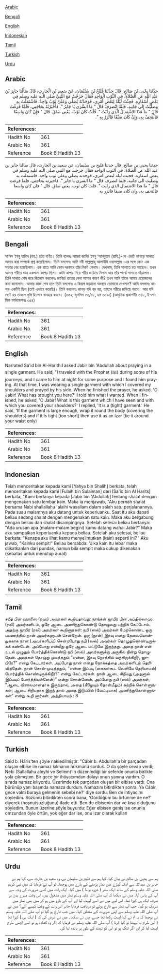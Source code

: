 [Arabic](#arabic)

[Bengali](#bengali)

[English](#english)

[Indonesian](#indonesian)

[Tamil](#tamil)

[Turkish](#turkish)

[Urdu](#urdu)

## Arabic


<div dir="rtl" lang="ar" style={{fontSize:'larger',backgroundColor:'#f8f9fa',padding:20}}>
حَدَّثَنَا يَحْيَى بْنُ صَالِحٍ، قَالَ حَدَّثَنَا فُلَيْحُ بْنُ سُلَيْمَانَ، عَنْ سَعِيدِ بْنِ الْحَارِثِ، قَالَ سَأَلْنَا جَابِرَ بْنَ عَبْدِ اللَّهِ عَنِ الصَّلاَةِ، فِي الثَّوْبِ الْوَاحِدِ فَقَالَ خَرَجْتُ مَعَ النَّبِيِّ صلى الله عليه وسلم فِي بَعْضِ أَسْفَارِهِ، فَجِئْتُ لَيْلَةً لِبَعْضِ أَمْرِي، فَوَجَدْتُهُ يُصَلِّي وَعَلَىَّ ثَوْبٌ وَاحِدٌ، فَاشْتَمَلْتُ بِهِ وَصَلَّيْتُ إِلَى جَانِبِهِ، فَلَمَّا انْصَرَفَ قَالَ ‏"‏ مَا السُّرَى يَا جَابِرُ ‏"‏‏.‏ فَأَخْبَرْتُهُ بِحَاجَتِي، فَلَمَّا فَرَغْتُ قَالَ ‏"‏ مَا هَذَا الاِشْتِمَالُ الَّذِي رَأَيْتُ ‏"‏‏.‏ قُلْتُ كَانَ ثَوْبٌ‏.‏ يَعْنِي ضَاقَ‏.‏ قَالَ ‏"‏ فَإِنْ كَانَ وَاسِعًا فَالْتَحِفْ بِهِ، وَإِنْ كَانَ ضَيِّقًا فَاتَّزِرْ بِهِ ‏"‏‏.‏
</div>
<div style={{backgroundColor:'#f8f9fa',padding:20, marginBottom: 10}}><table> <thead> <tr> <th>References:</th> <th></th> </tr> </thead> <tbody><tr><td>Hadith No</td><td>361</td></tr><tr><td>Arabic No</td><td>361</td></tr><tr><td>Reference</td><td>Book 8 Hadith 13</td></tr></tbody></table></div>


<div dir="rtl" lang="ar" style={{fontSize:'larger',backgroundColor:'#f8f9fa',padding:20}}>
حدثنا يحيى بن صالح، قال حدثنا فليح بن سليمان، عن سعيد بن الحارث، قال سالنا جابر بن عبد الله عن الصلاة، في الثوب الواحد فقال خرجت مع النبي صلى الله عليه وسلم في بعض اسفاره، فجيت ليلة لبعض امري، فوجدته يصلي وعلى ثوب واحد، فاشتملت به وصليت الى جانبه، فلما انصرف قال " ما السرى يا جابر ". فاخبرته بحاجتي، فلما فرغت قال " ما هذا الاشتمال الذي رايت ". قلت كان ثوب. يعني ضاق. قال " فان كان واسعا فالتحف به، وان كان ضيقا فاتزر به
</div>
<div style={{backgroundColor:'#f8f9fa',padding:20, marginBottom: 10}}><table> <thead> <tr> <th>References:</th> <th></th> </tr> </thead> <tbody><tr><td>Hadith No</td><td>361</td></tr><tr><td>Arabic No</td><td>361</td></tr><tr><td>Reference</td><td>Book 8 Hadith 13</td></tr></tbody></table></div>

## Bengali


<div dir="ltr" lang="bn" style={{fontSize:'larger',backgroundColor:'#f8f9fa',padding:20}}>
সা‘ঈদ ইবনু হারিস (রহ.) হতে বর্ণিত। তিনি বলেনঃ আমরা জাবির ইবনু ‘আবদুল্লাহ (রাযি.)-কে একটি কাপড়ে সালাত আদায় করা সম্পর্কে প্রশ্ন করেছিলাম। তিনি বললেনঃ আমি নবী সাল্লাল্লাহু আলাইহি ওয়াসাল্লাম -এর সঙ্গে কোন এক সফরে বের হয়েছিলাম। এক রাতে আমি কোন দরকারে তাঁর নিকট গেলাম। দেখলাম, তিনি সালাতে রত আছেন। তখন আমার শরীরে মাত্র একখানা কাপড় ছিল। আমি কাপড় দিয়ে শরীর জড়িয়ে নিলাম আর তাঁর পার্শ্বে সালাতে দাঁড়ালাম। তিনি সালাত শেষ করে জিজ্ঞেস করলেনঃ জাবির! রাতের বেলা আসার কারণ কী? তখন আমি তাঁকে আমার প্রয়োজনের কথা জানালাম। আমার কাজ শেষ হলে তিনি বললেনঃ এ কিরূপ জড়ানো অবস্থায় তোমাকে দেখলাম? আমি বললামঃ কাপড় একটিই ছিল (তাই এভাবে করেছি)। তিনি বললেনঃ কাপড় যদি বড় হয়, তাহলে শরীরে জড়িয়ে পরবে। আর যদি ছোট হয় তাহলে লুঙ্গি হিসেবে ব্যবহার করবে। (৩৫২; মুসলিম ৫৩/১৮, হাঃ ৩০১০) (আধুনিক প্রকাশনীঃ ৩৪৮, ইসলামিক ফাউন্ডেশনঃ ৩৫৪)
</div>
<div style={{backgroundColor:'#f8f9fa',padding:20, marginBottom: 10}}><table> <thead> <tr> <th>References:</th> <th></th> </tr> </thead> <tbody><tr><td>Hadith No</td><td>361</td></tr><tr><td>Arabic No</td><td>361</td></tr><tr><td>Reference</td><td>Book 8 Hadith 13</td></tr></tbody></table></div>

## English


<div dir="ltr" lang="en" style={{fontSize:'larger',backgroundColor:'#f8f9fa',padding:20}}>
Narrated Sa'id bin Al-Harith:I asked Jabir bin 'Abdullah about praying in a single garment. He said, "I traveled with the Prophet (ﷺ) during some of his journeys, and I came to him at night for some purpose and I found him praying. At that time, I was wearing a single garment with which I covered my shoulders and prayed by his side. When he finished the prayer, he asked, 'O Jabir! What has brought you here?' I told him what I wanted. When I finished, he asked, 'O Jabir! What is this garment which I have seen and with which you covered your shoulders?' I replied, 'It is a (tight) garment.' He said, 'If the garment is large enough, wrap it round the body (covering the shoulders) and if it is tight (too short) then use it as an Izar (tie it around your waist only)
</div>
<div style={{backgroundColor:'#f8f9fa',padding:20, marginBottom: 10}}><table> <thead> <tr> <th>References:</th> <th></th> </tr> </thead> <tbody><tr><td>Hadith No</td><td>361</td></tr><tr><td>Arabic No</td><td>361</td></tr><tr><td>Reference</td><td>Book 8 Hadith 13</td></tr></tbody></table></div>

## Indonesian


<div dir="ltr" lang="id" style={{fontSize:'larger',backgroundColor:'#f8f9fa',padding:20}}>
Telah menceritakan kepada kami [Yahya bin Shalih] berkata, telah menceritakan kepada kami [Fulaih bin Sulaiman] dari [Sa'id bin Al Harits] berkata, "Kami bertanya kepada [Jabir bin 'Abdullah] tentang shalat dengan mengenakan satu lembar kain. Maka ia menjawab, "Aku pernah shalat bersama Nabi shallallahu 'alaihi wasallam dalam salah satu perjalanannya. Pada suau malamnya aku datang untuk keperluanku. Saat itu aku dapati beliau sedang shalat dengan mengenakan satu kain. Maka aku bergabung dengan beliau dan shalat disampingnya. Setelah selesai beliau bertanya: "Ada urusan apa (malam-malam begini) kamu datang wahai Jabir?" Maka aku sampaikan keperluanku kepada beliau. Setelah aku selesai, beliau berkata: "Kenapa aku lihat kamu menyelimutkan (kain) seperti ini? ' Aku jawab, "Kainku sempit!" Beliau bersabda: "Jika kain itu lebar maka diikatkanlah dari pundak, namun bila sempit maka cukup dikenakan (sebatas untuk menutup aurat)
</div>
<div style={{backgroundColor:'#f8f9fa',padding:20, marginBottom: 10}}><table> <thead> <tr> <th>References:</th> <th></th> </tr> </thead> <tbody><tr><td>Hadith No</td><td>361</td></tr><tr><td>Arabic No</td><td>361</td></tr><tr><td>Reference</td><td>Book 8 Hadith 13</td></tr></tbody></table></div>

## Tamil


<div dir="ltr" lang="ta" style={{fontSize:'larger',backgroundColor:'#f8f9fa',padding:20}}>
சயீத் பின் ஹாரிஸ் (ரஹ்) அவர்கள் கூறியதாவது: நாங்கள் ஜாபிர் பின் அப்தில்லாஹ் (ரலி) அவர்களிடம், ஒரே ஆடை அணிந்துகொண்டு தொழுவது பற்றிக் கேட்டோம். அதற்கு ஜாபிர் (ரலி) அவர்கள் கூறினார்கள்: நபி (ஸல்) அவர்கள் மேற்கொண்ட ஒரு பயணத்தில் நான் அவர்களுடன் சென்றேன். ஒரு (நாள்) இரவு எனது தேவையொன்றுக்காக நான் (அவர்களிடம்) சென்றபோது நபி (ஸல்) அவர்கள் தொழுதுகொண்டிருக்கக் கண்டேன். அப்போது என்மீது ஒரே ஆடை மட்டுமே இருந்தது. அதை நான் என் உடல் முழுதும் போர்த்திக்கொண்டு நபி (ஸல்) அவர்களுக்கு அருகில் நின்று தொழுதேன். அவர்கள் தொழுது முடித்ததும் “என்ன, இரவு நேரத்தில் வந்திருக்கிறீர், ஜாபிரே?” என்று கேட்டார்கள். அப்போது நான் எனது நோக்கத்தை அவர்களிடம் தெரிவித்தேன். நான் சொல்-முடித்ததும், “என்ன இப்படி (கைகள்கூட வெளியே தெரியாமல்) போர்த்திக் கொண்டிருக்கிறீர்?” என்று கேட்டார்கள். நான் ஆடை சிறியது (அதனால் இப்படிப் போர்த்தியுள்ளேன்)” என்று சொன்னேன். அப்போது நபி (ஸல்) அவர்கள், “ஆடை விசாலமானதாக இருந்தால், அதை (கீழேயும் தோள்மீதும்) சுற்றிக் கொள்ளுங்கள்; ஆடை சிறியதாக இருந் தால் அதை இடுப்பில் (வேட்டியாக) அணிந்துகொள்ளுங்கள்” என்று கூறி னார்கள். அத்தியாயம் : 8
</div>
<div style={{backgroundColor:'#f8f9fa',padding:20, marginBottom: 10}}><table> <thead> <tr> <th>References:</th> <th></th> </tr> </thead> <tbody><tr><td>Hadith No</td><td>361</td></tr><tr><td>Arabic No</td><td>361</td></tr><tr><td>Reference</td><td>Book 8 Hadith 13</td></tr></tbody></table></div>

## Turkish


<div dir="ltr" lang="tr" style={{fontSize:'larger',backgroundColor:'#f8f9fa',padding:20}}>
Saîd b. Hâris'ten şöyle nakledilmiştir: "Câbir b. Abdullah'a bir parçadan oluşan elbise ile namaz kılmanın hükmünü sorduk. O da şöyle cevap verdi; Nebi (Sallallahu aleyhi ve Sellem)'in düzenlediği bir seferde onunla birlikte yola çıkmıştım. Bir gece bir ihtiyacımdan dolayı onun yanına vardım. O sırada namaz kılıyordu. Üzerimde tek parçadan oluşan bir elbise vardı. Ona bürünüp yanı başında namaza durdum. Namazını bitirdikten sonra, Ya Câbir, gece vakti buraya gelmenin sebebi ne?' diye sordu. Ben de ihtiyacımı söyledim. Sözümü bitirdikten sonra bana, 'Gördüğüm bu örtünme de ne?' diyerek (hoşnutsuzluğunu) ifade etti. Ben de elbisenin dar ve kısa olduğunu söyledim. Bunun üzerine şöyle buyurdu: Eğer elbisen geniş ise onunla omzundan öyle örtün, yok eğer dar ise, onu izar olarak kullan
</div>
<div style={{backgroundColor:'#f8f9fa',padding:20, marginBottom: 10}}><table> <thead> <tr> <th>References:</th> <th></th> </tr> </thead> <tbody><tr><td>Hadith No</td><td>361</td></tr><tr><td>Arabic No</td><td>361</td></tr><tr><td>Reference</td><td>Book 8 Hadith 13</td></tr></tbody></table></div>

## Urdu


<div dir="rtl" lang="ur" style={{fontSize:'larger',backgroundColor:'#f8f9fa',padding:20}}>
ہم سے یحییٰ بن صالح نے بیان کیا، کہا ہم سے فلیح بن سلیمان نے، وہ سعید بن حارث سے، کہا ہم نے جابر بن عبداللہ سے ایک کپڑے میں نماز پڑھنے کے بارے میں پوچھا۔ تو آپ نے فرمایا کہ میں نبی کریم صلی اللہ علیہ وسلم کے ساتھ ایک سفر ( غزوہ بواط ) میں گیا۔ ایک رات میں کسی ضرورت کی وجہ سے آپ کے پاس آیا۔ میں نے دیکھا کہ آپ صلی اللہ علیہ وسلم نماز میں مشغول ہیں، اس وقت میرے بدن پر صرف ایک ہی کپڑا تھا۔ اس لیے میں نے اسے لپیٹ لیا اور آپ کے بازو میں ہو کر میں بھی نماز میں شریک ہو گیا۔ جب آپ نماز سے فارغ ہوئے تو دریافت فرمایا جابر اس رات کے وقت کیسے آئے؟ میں نے آپ صلی اللہ علیہ وسلم سے اپنی ضرورت کے متعلق کہا۔ میں جب فارغ ہو گیا تو آپ صلی اللہ علیہ وسلم نے پوچھا کہ یہ تم نے کیا لپیٹ رکھا تھا جسے میں نے دیکھا۔ میں نے عرض کی کہ ( ایک ہی ) کپڑا تھا ( اس طرح نہ لپیٹتا تو کیا کرتا ) آپ صلی اللہ علیہ وسلم نے فرمایا کہ اگر وہ کشادہ ہو تو اسے اچھی طرح لپیٹ لیا کر اور اگر تنگ ہو تو اس کو تہبند کے طور پر باندھ لیا کر۔
</div>
<div style={{backgroundColor:'#f8f9fa',padding:20, marginBottom: 10}}><table> <thead> <tr> <th>References:</th> <th></th> </tr> </thead> <tbody><tr><td>Hadith No</td><td>361</td></tr><tr><td>Arabic No</td><td>361</td></tr><tr><td>Reference</td><td>Book 8 Hadith 13</td></tr></tbody></table></div>